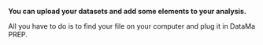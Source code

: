 ---
---

**You can upload your datasets and add some elements to your analysis.**

All you have to do is to find your file on your computer and plug it in DataMa PREP.
